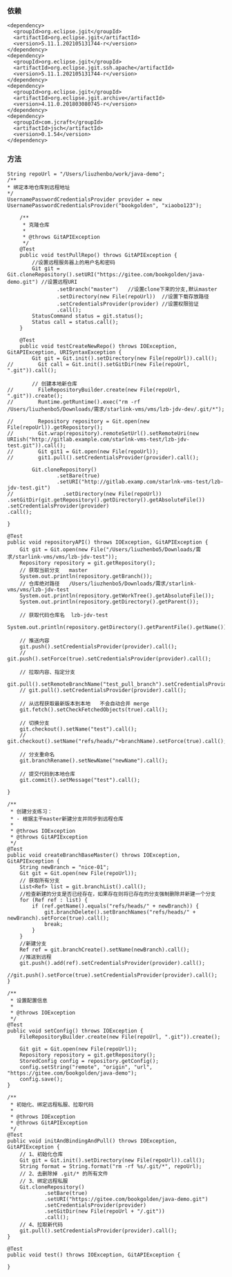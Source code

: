 
### 依赖
    <dependency>
      <groupId>org.eclipse.jgit</groupId>
      <artifactId>org.eclipse.jgit</artifactId>
      <version>5.11.1.202105131744-r</version>
    </dependency>
    <dependency>
      <groupId>org.eclipse.jgit</groupId>
      <artifactId>org.eclipse.jgit.ssh.apache</artifactId>
      <version>5.11.1.202105131744-r</version>
    </dependency>
    <dependency>
      <groupId>org.eclipse.jgit</groupId>
      <artifactId>org.eclipse.jgit.archive</artifactId>
      <version>4.11.0.201803080745-r</version>
    </dependency>
    <dependency>
      <groupId>com.jcraft</groupId>
      <artifactId>jsch</artifactId>
      <version>0.1.54</version>
    </dependency>
    
### 方法

    String repoUrl = "/Users/liuzhenbo/work/java-demo";
    /**
    * 绑定本地仓库到远程地址
    */
    UsernamePasswordCredentialsProvider provider = new UsernamePasswordCredentialsProvider("bookgolden", "xiaobo123");
    
        /**
         * 克隆仓库
         *
         * @throws GitAPIException
         */
        @Test
        public void testPullRepo() throws GitAPIException {
            //设置远程服务器上的用户名和密码
            Git git = Git.cloneRepository().setURI("https://gitee.com/bookgolden/java-demo.git") //设置远程URI
                    .setBranch("master")   //设置clone下来的分支,默认master
                    .setDirectory(new File(repoUrl))  //设置下载存放路径
                    .setCredentialsProvider(provider) //设置权限验证
                    .call();
            StatusCommand status = git.status();
            Status call = status.call();
        }
    
        @Test
        public void testCreateNewRepo() throws IOException, GitAPIException, URISyntaxException {
            Git git = Git.init().setDirectory(new File(repoUrl)).call();
    //        Git call = Git.init().setGitDir(new File(repoUrl, ".git")).call();
    
            // 创建本地新仓库
    //        FileRepositoryBuilder.create(new File(repoUrl, ".git")).create();
    //        Runtime.getRuntime().exec("rm -rf /Users/liuzhenbo5/Downloads/需求/starlink-vms/vms/lzb-jdv-dev/.git/*");
    
    //        Repository repository = Git.open(new File(repoUrl)).getRepository();
    //        Git.wrap(repository).remoteSetUrl().setRemoteUri(new URIish("http://gitlab.example.com/starlnk-vms-test/lzb-jdv-test.git")).call();
    //        Git git1 = Git.open(new File(repoUrl));
    //        git1.pull().setCredentialsProvider(provider).call();
    
            Git.cloneRepository()
                    .setBare(true)
                    .setURI("http://gitlab.examp.com/starlnk-vms-test/lzb-jdv-test.git")
    //                .setDirectory(new File(repoUrl))
    .setGitDir(git.getRepository().getDirectory().getAbsoluteFile())
    .setCredentialsProvider(provider)
    .call();

    }

    @Test
    public void repositoryAPI() throws IOException, GitAPIException {
        Git git = Git.open(new File("/Users/liuzhenbo5/Downloads/需求/starlink-vms/vms/lzb-jdv-test"));
        Repository repository = git.getRepository();
        // 获取当前分支   master
        System.out.println(repository.getBranch());
        // 仓库绝对路径   /Users/liuzhenbo5/Downloads/需求/starlink-vms/vms/lzb-jdv-test
        System.out.println(repository.getWorkTree().getAbsoluteFile());
        System.out.println(repository.getDirectory().getParent());

        // 获取代码仓库名  lzb-jdv-test
        System.out.println(repository.getDirectory().getParentFile().getName());

        // 推送内容
        git.push().setCredentialsProvider(provider).call();
        // git.push().setForce(true).setCredentialsProvider(provider).call();

        // 拉取内容、指定分支
        git.pull().setRemoteBranchName("test_pull_branch").setCredentialsProvider(provider).call();
        // git.pull().setCredentialsProvider(provider).call();

        // 从远程获取最新版本到本地   不会自动合并 merge
        git.fetch().setCheckFetchedObjects(true).call();

        // 切换分支
        git.checkout().setName("test").call();
        // git.checkout().setName("refs/heads/"+branchName).setForce(true).call();

        // 分支重命名
        git.branchRename().setNewName("newName").call();

        // 提交代码到本地仓库
        git.commit().setMessage("test").call();

    }

    /**
     * 创建分支练习：
     * - 根据主干master新建分支并同步到远程仓库
     *
     * @throws IOException
     * @throws GitAPIException
     */
    @Test
    public void createBranchBaseMaster() throws IOException, GitAPIException {
        String newBranch = "nice-01";
        Git git = Git.open(new File(repoUrl));
        // 获取所有分支
        List<Ref> list = git.branchList().call();
        //检查新建的分支是否已经存在，如果存在则将已存在的分支强制删除并新建一个分支
        for (Ref ref : list) {
            if (ref.getName().equals("refs/heads/" + newBranch)) {
                git.branchDelete().setBranchNames("refs/heads/" + newBranch).setForce(true).call();
                break;
            }
        }
        //新建分支
        Ref ref = git.branchCreate().setName(newBranch).call();
        //推送到远程
        git.push().add(ref).setCredentialsProvider(provider).call();
        //git.push().setForce(true).setCredentialsProvider(provider).call();
    }

    /**
     * 设置配置信息
     *
     * @throws IOException
     */
    @Test
    public void setConfig() throws IOException {
        FileRepositoryBuilder.create(new File(repoUrl, ".git")).create();

        Git git = Git.open(new File(repoUrl));
        Repository repository = git.getRepository();
        StoredConfig config = repository.getConfig();
        config.setString("remote", "origin", "url", "https://gitee.com/bookgolden/java-demo");
        config.save();
    }

    /**
     * 初始化、绑定远程私服、拉取代码
     *
     * @throws IOException
     * @throws GitAPIException
     */
    @Test
    public void initAndBindingAndPull() throws IOException, GitAPIException {
        // 1、初始化仓库
        Git git = Git.init().setDirectory(new File(repoUrl)).call();
        String format = String.format("rm -rf %s/.git/*", repoUrl);
        // 2、去删除掉 .git/* 的所有文件
        // 3、绑定远程私服
        Git.cloneRepository()
                .setBare(true)
                .setURI("https://gitee.com/bookgolden/java-demo.git")
                .setCredentialsProvider(provider)
                .setGitDir(new File(repoUrl + "/.git"))
                .call();
        // 4、拉取新代码
        git.pull().setCredentialsProvider(provider).call();
    }

    @Test
    public void test() throws IOException, GitAPIException {

    }

